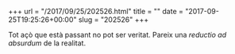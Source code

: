 +++
url = "/2017/09/25/202526.html"
title = ""
date = "2017-09-25T19:25:26+00:00"
slug = "202526"
+++

Tot açò que està passant no pot ser veritat. Pareix una *reductio ad absurdum* de la realitat.